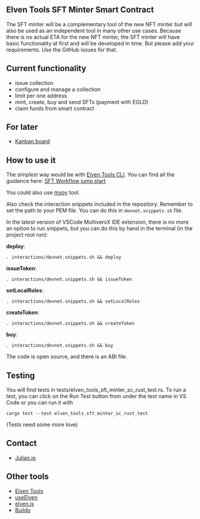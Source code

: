 ## Elven Tools SFT Minter Smart Contract

The SFT minter will be a complementary tool of the new NFT minter but will also be used as an independent tool in many other use cases. Because there is no actual ETA for the new NFT minter, the SFT minter will have basic functionality at first and will be developed in time. But please add your requirements. Use the GitHub issues for that.

## Current functionality

- issue collection
- configure and manage a collection
- limit per one address
- mint, create, buy and send SFTs (payment with EGLD)
- claim funds from smart contract

## For later

- [Kanban board](https://github.com/orgs/ElvenTools/projects/8/views/1)

## How to use it

The simplest way would be with [Elven Tools CLI](https://www.npmjs.com/package/elven-tools). You can find all the guidance here: [SFT Workflow jump start](https://www.elven.tools/docs/jump-start.html#sft-minter-tl%3Bdr)

You could also use [mxpy](https://docs.multiversx.com/sdk-and-tools/sdk-py/mxpy-cli) tool. 

Also check the interaction snippets included in the repository. Remember to set the path to your PEM file. You can do this in `devnet.snippets.sh` file.

In the latest version of VSCode MultiversX IDE extension, there is no more an option to run snippets, but you  can do this by hand in the terminal (in the project root run): 

**deploy**:
```
. interactions/devnet.snippets.sh && deploy
```

**issueToken**:
```
. interactions/devnet.snippets.sh && issueToken
```

**setLocalRoles**:
```
. interactions/devnet.snippets.sh && setLocalRoles
```

**createToken**:
```
. interactions/devnet.snippets.sh && createToken
```

**buy**:
```
. interactions/devnet.snippets.sh && buy
```

The code is open source, and there is an ABI file.

## Testing
You will find tests in tests/elven_tools_sft_minter_sc_rust_test.rs. To run a test, you can click on the Run Test button from under the test name in VS Code or you can run it with 

```
cargo test --test elven_tools_sft_minter_sc_rust_test
```

(Tests need some more love)

## Contact

- [Julian.io](https://www.julian.io)

## Other tools

- [Elven Tools](https://www.elven.tools)
- [useElven](https://www.useelven.com)
- [elven.js](https://www.elvenjs.com)
- [Buildo](https://github.com/xdevguild/buildo-begins)
